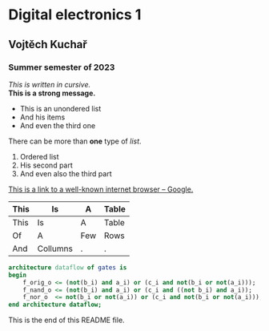 # Digital electronics 1
## Vojtěch Kuchař
### Summer semester of 2023
_This is written in cursive._<br>
__This is a strong message.__<br>
- This is an unondered list
- And his items
- And even the third one<br>

There can be more than __one__ type of _list_.<br>
1. Ordered list
2. His second part
3. And even also the third part

[This is a link to a well-known internet browser – Google.](https://google.com "Google.com")

|This|Is|A|Table|
|----|--|-|-----|
|This|Is|A|Table|
|Of  |A |Few|Rows|
|And |Collumns|.|.|

```vhdl
architecture dataflow of gates is
begin
    f_orig_o <= (not(b_i) and a_i) or (c_i and not(b_i or not(a_i)));
    f_nand_o <= (not(b_i) and a_i) or (c_i and ((not b_i) and a_i));
    f_nor_o  <= not(b_i or not(a_i)) or (c_i and not(b_i or not(a_i)));
end architecture dataflow;
```
This is the end of this README file.
